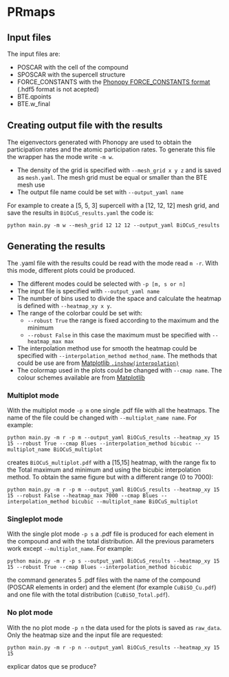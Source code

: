 # PRmaps
## Input files
The input files are:
  - POSCAR with the cell of the compound
  - SPOSCAR with the supercell structure
  - FORCE_CONSTANTS with the [Phonopy FORCE_CONSTANTS format](https://phonopy.github.io/phonopy/input-files.html#format-of-force-constants) (.hdf5 format is not acepted)
  - BTE.qpoints
  - BTE.w_final
 
## Creating output file with the results
The eigenvectors generated with Phonopy are used to obtain the participation rates and the atomic participation rates. To generate this file the wrapper has the mode write `-m w`. 
 - The density of the grid is specified with `--mesh_grid x y z` and is saved as `mesh.yaml`. The mesh grid must be equal or smaller than the BTE mesh use
 - The output file name could be set with `--output_yaml name`

For example to create a [5, 5, 3] supercell with a [12, 12, 12] mesh grid, and save the results in `BiOCuS_results.yaml` the code is:
```
python main.py -m w --mesh_grid 12 12 12 --output_yaml BiOCuS_results
```


## Generating the results
The .yaml file with the results could be read with the mode read `m -r`. With this mode, different plots could be produced. 
 - The different modes could be selected with `-p [m, s or n]`
 - The input file is specified with `--output_yaml name`
 - The number of bins used to divide the space and calculate the heatmap is defined with `--heatmap_xy x y`.
 - The range of the colorbar could be set with:
   - `--robust True` the range is fixed according to the maximum and the minimum
   - `--robust False` in this case the maximum must be specified with `--heatmap_max max`
 - The interpolation method use for smooth the heatmap could be specified with `--interpolation_method method_name`. The methods that could be use are from [Matplotlib `.inshow(interpolation)`](https://matplotlib.org/stable/api/_as_gen/matplotlib.pyplot.imshow.html)
 - The colormap used in the plots could be changed with `--cmap name`. The colour schemes available are from [Matplotlib](https://matplotlib.org/stable/tutorials/colors/colormaps.html)

 
### Multiplot mode
With the multiplot mode `-p m` one single .pdf file with all the heatmaps. The name of the file could be changed with `--multiplot_name name`. For example:
```
python main.py -m r -p m --output_yaml BiOCuS_results --heatmap_xy 15 15 --robust True --cmap Blues --interpolation_method bicubic --multiplot_name BiOCuS_multiplot
```
creates `BiOCuS_multiplot.pdf` with a [15,15] heatmap, with the range fix to the Total maximum and minimum and using the bicubic interpolation method. To obtain the same figure but with a different range (0 to 7000):

```
python main.py -m r -p m --output_yaml BiOCuS_results --heatmap_xy 15 15 --robust False --heatmap_max 7000 --cmap Blues --interpolation_method bicubic --multiplot_name BiOCuS_multiplot
```

### Singleplot mode
With the single plot mode `-p s` a .pdf file is produced for each element in the compound and with the total distribution. All the previous parameters work except `--multiplot_name`. For example:
```
python main.py -m r -p s --output_yaml BiOCuS_results --heatmap_xy 15 15 --robust True --cmap Blues --interpolation_method bicubic
```
the command generates 5 .pdf files with the name of the compound (POSCAR elements in order) and the element (for example `CuBiSO_Cu.pdf`) and one file with the total distribution (`CuBiSO_Total.pdf`).

### No plot mode
With the no plot mode `-p n` the data used for the plots is saved as `raw_data`. Only the heatmap size and the input file are requested:
```
python main.py -m r -p n --output_yaml BiOCuS_results --heatmap_xy 15 15
```
explicar datos que se produce?


